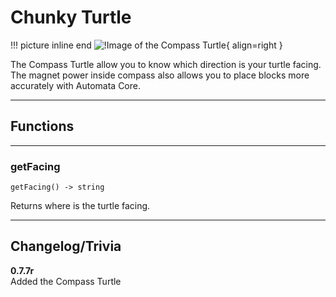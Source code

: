 # Chunky Turtle

!!! picture inline end
    ![!Image of the Compass Turtle](/../assets/images/previews/compass_turtle.png){ align=right }

The Compass Turtle allow you to know which direction is your turtle facing.
The magnet power inside compass also allows you to place blocks more accurately with Automata Core.

<p class="picture-spacing" style="--ps:6.3rem;"></p>

---

## Functions

---

### getFacing
```
getFacing() -> string
```

Returns where is the turtle facing.

---

## Changelog/Trivia

**0.7.7r**  
Added the Compass Turtle
